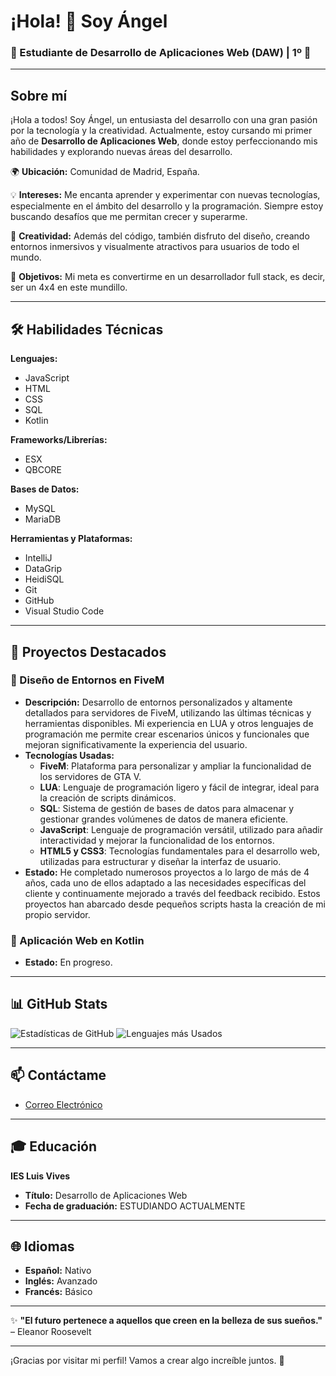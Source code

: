 # ¡Hola! 👋 Soy Ángel

### 🌟 Estudiante de Desarrollo de Aplicaciones Web (DAW) | 1º 🌟

---

## Sobre mí

¡Hola a todos! Soy Ángel, un entusiasta del desarrollo con una gran pasión por la tecnología y la creatividad. Actualmente, estoy cursando mi primer año de **Desarrollo de Aplicaciones Web**, donde estoy perfeccionando mis habilidades y explorando nuevas áreas del desarrollo.

🌍 **Ubicación:** Comunidad de Madrid, España.

💡 **Intereses:** Me encanta aprender y experimentar con nuevas tecnologías, especialmente en el ámbito del desarrollo y la programación. Siempre estoy buscando desafíos que me permitan crecer y superarme.

🎨 **Creatividad:** Además del código, también disfruto del diseño, creando entornos inmersivos y visualmente atractivos para usuarios de todo el mundo.

🚀 **Objetivos:** Mi meta es convertirme en un desarrollador full stack, es decir, ser un 4x4 en este mundillo.

---

## 🛠️ Habilidades Técnicas

**Lenguajes:**
- JavaScript
- HTML
- CSS
- SQL
- Kotlin

**Frameworks/Librerías:**
- ESX
- QBCORE

**Bases de Datos:**
- MySQL
- MariaDB

**Herramientas y Plataformas:**
- IntelliJ
- DataGrip
- HeidiSQL
- Git
- GitHub
- Visual Studio Code
---

## 🚀 Proyectos Destacados

### 🎨 Diseño de Entornos en FiveM
- **Descripción:** Desarrollo de entornos personalizados y altamente detallados para servidores de FiveM, utilizando las últimas técnicas y herramientas disponibles. Mi experiencia en LUA y otros lenguajes de programación me permite crear escenarios únicos y funcionales que mejoran significativamente la experiencia del usuario.
- **Tecnologías Usadas:** 
  - **FiveM**: Plataforma para personalizar y ampliar la funcionalidad de los servidores de GTA V.
  - **LUA**: Lenguaje de programación ligero y fácil de integrar, ideal para la creación de scripts dinámicos.
  - **SQL**: Sistema de gestión de bases de datos para almacenar y gestionar grandes volúmenes de datos de manera eficiente.
  - **JavaScript**: Lenguaje de programación versátil, utilizado para añadir interactividad y mejorar la funcionalidad de los entornos.
  - **HTML5 y CSS3**: Tecnologías fundamentales para el desarrollo web, utilizadas para estructurar y diseñar la interfaz de usuario.
- **Estado:** He completado numerosos proyectos a lo largo de más de 4 años, cada uno de ellos adaptado a las necesidades específicas del cliente y continuamente mejorado a través del feedback recibido. Estos proyectos han abarcado desde pequeños scripts hasta la creación de mi propio servidor.

### 📱 Aplicación Web en Kotlin
- **Estado:** En progreso.

---

## 📊 GitHub Stats

![Estadísticas de GitHub](https://github-readme-stats.vercel.app/api?username=SrAngelDev&show_icons=true&theme=dracula)
![Lenguajes más Usados](https://github-readme-stats.vercel.app/api/top-langs/?username=SrAngelDev&layout=compact&theme=dracula)

---

## 📫 Contáctame

- [Correo Electrónico](mailto:angelsangas1@gmail.com)

---

## 🎓 Educación

**IES Luis Vives**
- **Título:** Desarrollo de Aplicaciones Web
- **Fecha de graduación:** ESTUDIANDO ACTUALMENTE

---

## 🌐 Idiomas

- **Español:** Nativo
- **Inglés:** Avanzado
- **Francés:** Básico

---

✨ **"El futuro pertenece a aquellos que creen en la belleza de sus sueños."** – Eleanor Roosevelt

---

¡Gracias por visitar mi perfil! Vamos a crear algo increíble juntos. 🚀
